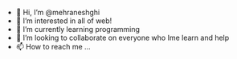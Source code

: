 - 👋 Hi, I’m @mehraneshghi
- 👀 I’m interested in all of web!
- 🌱 I’m currently learning programming
- 💞️ I’m looking to collaborate on everyone who Ime learn and help
- 📫 How to reach me ...

<!---
mehraneshghi/mehraneshghi is a ✨ special ✨ repository because its `README.md` (this file) appears on your GitHub profile.
You can click the Preview link to take a look at your changes.
--->

